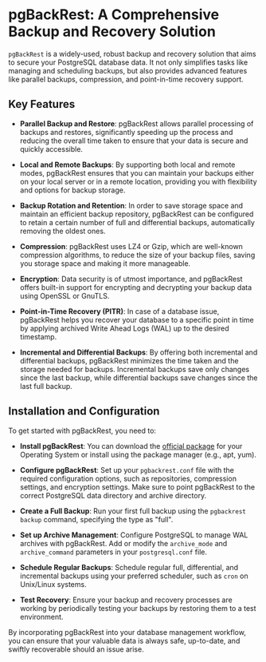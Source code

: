 # pgBackRest: A Comprehensive Backup and Recovery Solution

`pgBackRest` is a widely-used, robust backup and recovery solution that aims to secure your PostgreSQL database data. It not only simplifies tasks like managing and scheduling backups, but also provides advanced features like parallel backups, compression, and point-in-time recovery support.

## Key Features

- **Parallel Backup and Restore**: pgBackRest allows parallel processing of backups and restores, significantly speeding up the process and reducing the overall time taken to ensure that your data is secure and quickly accessible.

- **Local and Remote Backups**: By supporting both local and remote modes, pgBackRest ensures that you can maintain your backups either on your local server or in a remote location, providing you with flexibility and options for backup storage.

- **Backup Rotation and Retention**: In order to save storage space and maintain an efficient backup repository, pgBackRest can be configured to retain a certain number of full and differential backups, automatically removing the oldest ones.

- **Compression**: pgBackRest uses LZ4 or Gzip, which are well-known compression algorithms, to reduce the size of your backup files, saving you storage space and making it more manageable.

- **Encryption**: Data security is of utmost importance, and pgBackRest offers built-in support for encrypting and decrypting your backup data using OpenSSL or GnuTLS.

- **Point-in-Time Recovery (PITR)**: In case of a database issue, pgBackRest helps you recover your database to a specific point in time by applying archived Write Ahead Logs (WAL) up to the desired timestamp.

- **Incremental and Differential Backups**: By offering both incremental and differential backups, pgBackRest minimizes the time taken and the storage needed for backups. Incremental backups save only changes since the last backup, while differential backups save changes since the last full backup.

## Installation and Configuration

To get started with pgBackRest, you need to:

- **Install pgBackRest**: You can download the [official package](https://pgbackrest.org/) for your Operating System or install using the package manager (e.g., apt, yum).

- **Configure pgBackRest**: Set up your `pgbackrest.conf` file with the required configuration options, such as repositories, compression settings, and encryption settings. Make sure to point pgBackRest to the correct PostgreSQL data directory and archive directory.

- **Create a Full Backup**: Run your first full backup using the `pgbackrest backup` command, specifying the type as "full".

- **Set up Archive Management**: Configure PostgreSQL to manage WAL archives with pgBackRest. Add or modify the `archive_mode` and `archive_command` parameters in your `postgresql.conf` file.

- **Schedule Regular Backups**: Schedule regular full, differential, and incremental backups using your preferred scheduler, such as `cron` on Unix/Linux systems.

- **Test Recovery**: Ensure your backup and recovery processes are working by periodically testing your backups by restoring them to a test environment.

By incorporating pgBackRest into your database management workflow, you can ensure that your valuable data is always safe, up-to-date, and swiftly recoverable should an issue arise.